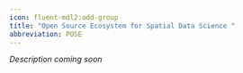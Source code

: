 ```yaml
---
icon: fluent-mdl2:add-group
title: "Open Source Ecosystem for Spatial Data Science "
abbreviation: POSE
---
```

 *Description coming soon*